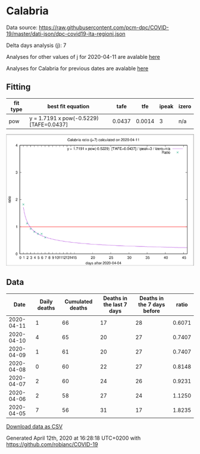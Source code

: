 # Calabria

Data source: https://raw.githubusercontent.com/pcm-dpc/COVID-19/master/dati-json/dpc-covid19-ita-regioni.json

Delta days analysis (j): 7

Analyses for other values of j for 2020-04-11 are avalable [here](../README.md)

Analyses for Calabria for previous dates are avalable [here](../../README.md)

## Fitting 
|fit type|best fit equation|tafe|tfe|ipeak|izero|
|-------|-----|--------|------|---|---|
|pow|y = 1.7191 x pow(-0.5229)  [TAFE=0.0437]|0.0437|0.0014|3|n/a|

![Plot](COVID-19_calabria_j7_2020-04-11.png)

## Data
|Date|Daily deaths|Cumulated deaths|Deaths in the last 7 days|Deaths in the 7 days before|ratio|
|----|----------|-----------|-------|--------------------|-----|
|2020-04-11|1|66|17|28|0.6071|
|2020-04-10|4|65|20|27|0.7407|
|2020-04-09|1|61|20|27|0.7407|
|2020-04-08|0|60|22|27|0.8148|
|2020-04-07|2|60|24|26|0.9231|
|2020-04-06|2|58|27|24|1.1250|
|2020-04-05|7|56|31|17|1.8235|

[Download data as CSV](COVID-19_calabria_j7_2020-04-11.csv)

Generated April 12th, 2020 at 16:28:18 UTC+0200 with https://github.com/robianc/COVID-19

